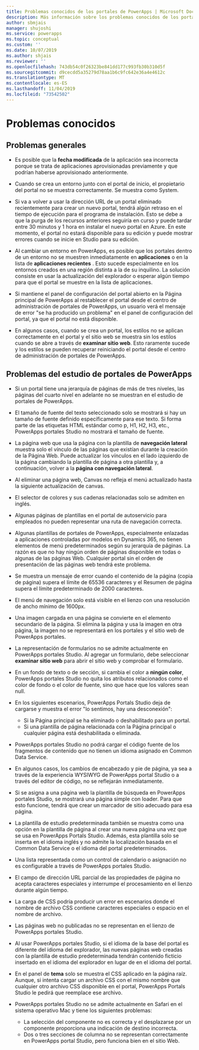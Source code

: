 ```yaml
---
title: Problemas conocidos de los portales de PowerApps | Microsoft Docs
description: Más información sobre los problemas conocidos de los portales de PowerApps
author: sbmjais
manager: shujoshi
ms.service: powerapps
ms.topic: conceptual
ms.custom: ''
ms.date: 10/07/2019
ms.author: shjais
ms.reviewer: ''
ms.openlocfilehash: 743db54c0f26323be841dd177c993fb30b310d5f
ms.sourcegitcommit: d9cecdd5a35279d78aa1b6c9fc642e36a4e4612c
ms.translationtype: MT
ms.contentlocale: es-ES
ms.lasthandoff: 11/04/2019
ms.locfileid: "73542502"
---
```

# <a name="known-issues"></a>Problemas conocidos


## <a name="general-issues"></a>Problemas generales

- Es posible que la **fecha modificada** de la aplicación sea incorrecta porque se trata de aplicaciones aprovisionadas previamente y que podrían haberse aprovisionado anteriormente.

- Cuando se crea un entorno junto con el portal de inicio, el propietario del portal no se muestra correctamente. Se muestra como System.

- Si va a volver a usar la dirección URL de un portal eliminado recientemente para crear un nuevo portal, tendrá algún retraso en el tiempo de ejecución para el programa de instalación. Esto se debe a que la purga de los recursos anteriores seguiría en curso y puede tardar entre 30 minutos y 1 hora en instalar el nuevo portal en Azure. En este momento, el portal no estará disponible para su edición y puede mostrar errores cuando se inicie en Studio para su edición.

- Al cambiar un entorno en PowerApps, es posible que los portales dentro de un entorno no se muestren inmediatamente en **aplicaciones** o en la lista de **aplicaciones recientes** . Esto sucede especialmente en los entornos creados en una región distinta a la de su inquilino. La solución consiste en usar la actualización del explorador o esperar algún tiempo para que el portal se muestre en la lista de aplicaciones.

- Si mantiene el panel de configuración del portal abierto en la Página principal de PowerApps al restablecer el portal desde el centro de administración de portales de PowerApps, un usuario verá el mensaje de error "se ha producido un problema" en el panel de configuración del portal, ya que el portal no está disponible.

- En algunos casos, cuando se crea un portal, los estilos no se aplican correctamente en el portal y el sitio web se muestra sin los estilos cuando se abre a través de **examinar sitio web**. Esto raramente sucede y los estilos se pueden recuperar reiniciando el portal desde el centro de administración de portales de PowerApps.

## <a name="powerapps-portals-studio-issues"></a>Problemas del estudio de portales de PowerApps

- Si un portal tiene una jerarquía de páginas de más de tres niveles, las páginas del cuarto nivel en adelante no se muestran en el estudio de portales de PowerApps.

- El tamaño de fuente del texto seleccionado solo se mostrará si hay un tamaño de fuente definido específicamente para ese texto. Si forma parte de las etiquetas HTML estándar como p, H1, H2, H3, etc., PowerApps portales Studio no mostrará el tamaño de fuente.

- La página web que usa la página con la plantilla de **navegación lateral** muestra solo el vínculo de las páginas que existían durante la creación de la Página Web. Puede actualizar los vínculos en el lado izquierdo de la página cambiando la plantilla de página a otra plantilla y, a continuación, volver a la **página con navegación lateral**.

- Al eliminar una página web, Canvas no refleja el menú actualizado hasta la siguiente actualización de canvas.

- El selector de colores y sus cadenas relacionadas solo se admiten en inglés.

- Algunas páginas de plantillas en el portal de autoservicio para empleados no pueden representar una ruta de navegación correcta.

- Algunas plantillas de portales de PowerApps, especialmente enlazadas a aplicaciones controladas por modelos en Dynamics 365, no tienen elementos de menú predeterminados según su jerarquía de páginas. La razón es que no hay ningún orden de páginas disponible en todas o algunas de las páginas Web. Cualquier portal sin el orden de presentación de las páginas web tendrá este problema.

- Se muestra un mensaje de error cuando el contenido de la página (copia de página) supera el límite de 65536 caracteres y el Resumen de página supera el límite predeterminado de 2000 caracteres.

- El menú de navegación solo está visible en el lienzo con una resolución de ancho mínimo de 1600px.

- Una imagen cargada en una página se convierte en el elemento secundario de la página. Si elimina la página y usa la imagen en otra página, la imagen no se representará en los portales y el sitio web de PowerApps portales.

- La representación de formularios no se admite actualmente en PowerApps portales Studio. Al agregar un formulario, debe seleccionar **examinar sitio web** para abrir el sitio web y comprobar el formulario.

- En un fondo de texto o de sección, si cambia el color a **ningún color**, PowerApps portales Studio no quita los atributos relacionados como el color de fondo o el color de fuente, sino que hace que los valores sean null.

- En los siguientes escenarios, PowerApps Portals Studio deja de cargarse y muestra el error "lo sentimos, hay una desconexión":
    - Si la Página principal se ha eliminado o deshabilitado para un portal.
    - Si una plantilla de página relacionada con la Página principal o cualquier página está deshabilitada o eliminada.

- PowerApps portales Studio no podrá cargar el código fuente de los fragmentos de contenido que no tienen un idioma asignado en Common Data Service.

- En algunos casos, los cambios de encabezado y pie de página, ya sea a través de la experiencia WYSIWYG de PowerApps portal Studio o a través del editor de código, no se reflejarán inmediatamente.

- Si se asigna a una página web la plantilla de búsqueda en PowerApps portales Studio, se mostrará una página simple con loader. Para que esto funcione, tendrá que crear un marcador de sitio adecuado para esa página.

- La plantilla de estudio predeterminada también se muestra como una opción en la plantilla de página al crear una nueva página una vez que se usa en PowerApps Portals Studio. Además, esta plantilla solo se inserta en el idioma inglés y no admite la localización basada en el Common Data Service o el idioma del portal predeterminados.

- Una lista representada como un control de calendario o asignación no es configurable a través de PowerApps portales Studio.

- El campo de dirección URL parcial de las propiedades de página no acepta caracteres especiales y interrumpe el procesamiento en el lienzo durante algún tiempo. 

- La carga de CSS podría producir un error en escenarios donde el nombre de archivo CSS contiene caracteres especiales o espacio en el nombre de archivo.

- Las páginas web no publicadas no se representan en el lienzo de PowerApps portales Studio.

- Al usar PowerApps portales Studio, si el idioma de la base del portal es diferente del idioma del explorador, las nuevas páginas web creadas con la plantilla de estudio predeterminada tendrán contenido ficticio insertado en el idioma del explorador en lugar de en el idioma del portal.

- En el panel de **tema** solo se muestra el CSS aplicado en la página raíz. Aunque, si intenta cargar un archivo CSS con el mismo nombre que cualquier otro archivo CSS disponible en el portal, PowerApps Portals Studio le pedirá que reemplace ese archivo.

- PowerApps portales Studio no se admite actualmente en Safari en el sistema operativo Mac y tiene los siguientes problemas:
    - La selección del componente no es correcta y el desplazarse por un componente proporciona una indicación de destino incorrecta.
    - Dos o tres secciones de columna no se representan correctamente en PowerApps portal Studio, pero funciona bien en el sitio Web.

